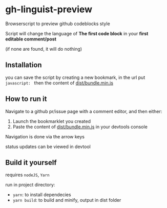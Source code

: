 # gh-linguist-preview

Browserscript to preview github codeblocks style

Script will change the language of **The first code block** in your **first editable comment/post**

(if none are found, it will do nothing)

## Installation

you can save the script by creating a new bookmark, in the url put `javascript: ` then the content of [dist/bundle.min.js](https://github.com/Araxeus/gh-linguist-preview/blob/main/dist/bundle.min.js)

## How to run it

Navigate to a github pr/issue page with a comment editor, and then either:

1. Launch the bookmarklet you created
2. Paste the content of [dist/bundle.min.js](https://github.com/Araxeus/gh-linguist-preview/blob/main/dist/bundle.min.js) in your devtools console

Navigation is done via the arrow keys

status updates can be viewed in devtool

## Build it yourself
requires `nodeJS`, `Yarn`

run in project directory:
* `yarn`: to install dependecies
* `yarn build`: to build and minify, output in dist folder
